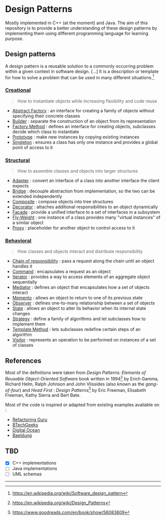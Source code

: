 # Design Patterns

Mostly implemented in C++ (at the moment) and Java. The aim of this repository is to provide a better understanding of these design patterns by implementing them using different programming language for learning purpose.

## Design patterns

A design pattern is a reusable solution to a commonly occurring problem within a given context in software design. [...] It is a description or template for how to solve a problem that can be used in many different situations.[^1] 

### [Creational](Creational/README.md)

> How to instantiate objects while increasing flexibility and code reuse

- [Abstract Factory](Creational/Abstract-Factory) : an interface for creating a family of objects without specifying their concrete classes
- [Builder](Creational/Builder) : separate the construction of an object from its representation 
- [Factory Method](Creational/Factory-Method) : defines an interface for creating objects, subclasses decide which class to instantiate
- [Prototype](Creational/Prototype) : make new instances by copying existing instances
- [Singleton](Creational/Singleton) : ensures a class has only one instance and provides a global point of access to it

### [Structural](Structural/README.md)

> How to assemble classes and objects into larger structures

- [Adapter](Structural/Adapter) : convert an interface of a class into another interface the client expects
- [Bridge](Structural/Bridge) : decouple abstraction from implementation, so the two can be extended independently
- [Composite](Structural/Composite) : compose objects into tree structures
- [Decorator](Structural/Decorator) : attaches additional responsibilities to an object dynamically 
- [Facade](Structural/Facade) : provide a unified interface to a set of interfaces in a subsystem
- [Fly-Weight](Structural/Fly-Weight) : one instance of a class provides many "virtual instances" of a similar object
- [Proxy](Structural/Proxy) : placeholder for another object to control access to it

### [Behavioral](Behavioral/README.md)

> How classes and objects interact and distribute responsibility

- [Chain of responsibility](Behavioral/Chain-of-Responsibility) : pass a request along the chain until an object handles it
- [Command](Behavioral/Command) : encapsulates a request as an object
- [Iterator](Behavioral/Iterator) : provides a way to access elements of an aggregate object sequentially
- [Mediator](Behavioral/Mediator) : defines an object that encapsulates how a set of objects interact
- [Memento](Behavioral/Memento) : allows an object to return to one of its previous state
- [Observer](Behavioral/Observer) : defines one-to-many relationship between a set of objects
- [State](Behavioral/State) : allows an object to alter its behavior when its internal state changes
- [Strategy](Behavioral/Strategy) : define a family of algorithms and let subclasses how to implement them
- [Template Method](Behavioral/Template-Method) : lets subclasses redefine certain steps of an algorithm 
- [Visitor](Behavioral/Visitor) : represents an operation to be performed on instances of a set of classes

## References

Most of the definitions were taken from *Design Patterns: Elements of Reusable Object-Oriented Software* book written in 1994[^2] by Erich Gamma, Richard Helm, Ralph Johnson and John Vlissides (also known as the *gang-of-four*) and *Head First : Design Patterns*[^3] by Eric Freeman, Elisabeth Freeman, Kathy Sierra and Bert Bate.

Most of the code is inspired or adapted from existing examples available on :

- [Refactoring Guru](https://refactoring.guru)
- [BTechGeeks](https://btechgeeks.com/)
- [Digital Ocean](https://www.digitalocean.com) 
- [Baeldung](https://www.baeldung.com/)

## TBD

- [x] C++ implementations
- [ ] Java implementations
- [ ] UML schemas

---

[^1]: https://en.wikipedia.org/wiki/Software_design_pattern
[^2]: https://en.wikipedia.org/wiki/Design_Patterns
[^3]: https://www.goodreads.com/en/book/show/56083609







